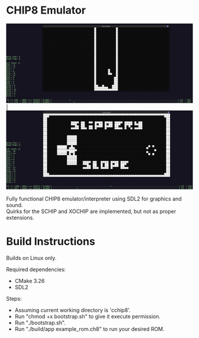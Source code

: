 # CHIP8 Emulator

![](images/tetris.png?raw=true "Tetris") | ![](images/slippery.png?raw=true "Slippery Slope")  
  
Fully functional CHIP8 emulator/interpreter using SDL2 for graphics and sound.  
Quirks for the SCHIP and XOCHIP are implemented, but not as proper extensions.  

# Build Instructions
Builds on Linux only.

Required dependencies:  
- CMake 3.26  
- SDL2  

Steps:
- Assuming current working directory is 'cchip8'.  
- Run "chmod +x bootstrap.sh" to give it execute permission.
- Run "./bootstrap.sh".  
- Run "./build/app example_rom.ch8" to run your desired ROM.


